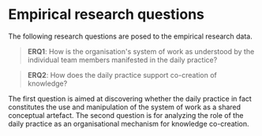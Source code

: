 
# Empirical research questions

The following research questions are posed to the empirical research data.

> **ERQ1**: How is the organisation's system of work as understood by the individual team members manifested in the daily practice?

> **ERQ2**: How does the daily practice support co-creation of knowledge?

The first question is aimed at discovering whether the daily practice in fact constitutes the use and manipulation of the system of work as a shared conceptual artefact. The second question is for analyzing the role of the daily practice as an organisational mechanism for knowledge co-creation.
